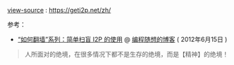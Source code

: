 
[view-source](https://taoste.github.io/Hello-World/GFW/I2P/help/index_zh.html) : https://geti2p.net/zh/

参考：

- [“如何翻墙”系列：简单扫盲 I2P 的使用](https://program-think.blogspot.com/2012/06/gfw-i2p.html) @ [编程随想的博客](https://program-think.blogspot.com/) ( 2012年6月15日 )
> 人所面对的绝境，在很多情况下都不是生存的绝境，而是【精神】的绝境！
